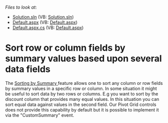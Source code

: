 <!-- default file list -->
*Files to look at*:

* [Solution.sln](./CS/Solution.sln) (VB: [Solution.sln](./VB/Solution.sln))
* [Default.aspx](./CS/WebSite/Default.aspx) (VB: [Default.aspx](./VB/WebSite/Default.aspx))
* [Default.aspx.cs](./CS/WebSite/Default.aspx.cs) (VB: [Default.aspx](./VB/WebSite/Default.aspx))
<!-- default file list end -->
# Sort row or column fields by summary values based upon several data fields


<p>The <a href="http://documentation.devexpress.com/#AspNet/CustomDocument8456"><u>Sorting by Summary </u></a>feature allows one to sort any column or row fields by summary values in a specific row or column. In some situation it might be useful to sort data by two rows or columns. E.g you want to sort by the discount column that provides many equal values. In this situation you can sort equal data against values in the second field. Our Pivot Grid controls does not provide this capability by default but it is possible to implement it via the "CustomSummary" event.</p>

<br/>


